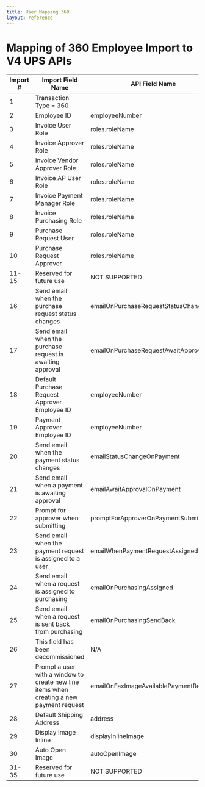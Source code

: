 ```yaml
---
title: User Mapping 360
layout: reference
---
```

# Mapping of 360 Employee Import to V4 UPS APIs

Import #|Import Field Name|API Field Name|Extension|Notes
---|---|---|---|---
1|Transaction Type = 360||
2|Employee ID|employeeNumber|enterprise:2.0:User
3|Invoice User Role|roles.roleName|spend:2.0:Role|Value: INV_PMT_USER
4|Invoice Approver Role|roles.roleName|spend:2.0:Role|Value: INV_APPROVER
5|Invoice Vendor Approver Role|roles.roleName|spend:2.0:Role|Value: INV_VENDOR_ADMIN
6|Invoice AP User Role|roles.roleName|spend:2.0:Role|Value:INV_AP_USER
7|Invoice Payment Manager Role|roles.roleName|spend:2.0:Role|Value: INV_PMT_MANAGER
8|Invoice Purchasing Role|roles.roleName|spend:2.0:Role|Value: INV_PURCH_USER
9|Purchase Request User|roles.roleName|spend:2.0:Role|Value: INV_PURCH_REQ_USER
10|Purchase Request Approver|roles.roleName|spend:2.0:Role|Value: INV_PURCH_REQ_APPROVER
11-15|Reserved for future use|NOT SUPPORTED|NOT SUPPORTED|Reserved for future use
16|Send email when the purchase request status changes|emailOnPurchaseRequestStatusChange|spend:2.0:WorkflowPreference
17|Send email when the purchase request is awaiting approval|emailOnPurchaseRequestAwaitApproval|spend:2.0:WorkflowPreference
18|Default Purchase Request Approver Employee ID|employeeNumber|spend:2.0:Approver|Must be an existing employee ID
19|Payment Approver Employee ID|employeeNumber|spend:2.0:Approver|Must be an existing employee ID
20|Send email when the payment status changes|emailStatusChangeOnPayment|spend:2.0:WorkflowPreference
21|Send email when a payment is awaiting approval|emailAwaitApprovalOnPayment|spend:2.0:WorkflowPreference
22|Prompt for approver when submitting|promptForApproverOnPaymentSubmit|spend:2.0:WorkflowPreference
23|Send email when the payment request is assigned to a user|emailWhenPaymentRequestAssigned|spend:2.0:WorkflowPreference
24|Send email when a request is assigned to purchasing|emailOnPurchasingAssigned|spend:2.0:InvoicePreference
25|Send email when a request is sent back from purchasing|emailOnPurchasingSendBack|spend:2.0:InvoicePreference
26|This field has been decommissioned|N/A|N/A|NOTE: As of November 1, 2022, information in this field will be ignored.
27|Prompt a user with a window to create new line items when creating a new payment request|emailOnFaxImageAvailablePaymentRequest|spend:2.0:InvoicePreference
28|Default Shipping Address|address|core:2.0:User
29|Display Image Inline|displayInlineImage|spend:2.0:InvoicePreference
30|Auto Open Image|autoOpenImage|spend:2.0:InvoicePreference
31-35|Reserved for future use|NOT SUPPORTED|NOT SUPPORTED|Reserved for future use
